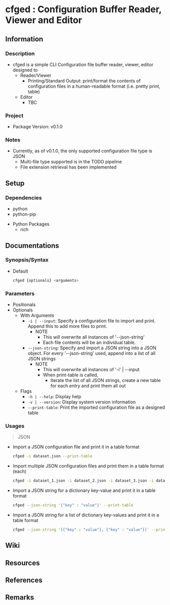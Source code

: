 # cfged : Configuration Buffer Reader, Viewer and Editor

## Information
### Description
- cfged is a simple CLI Configuration file buffer reader, viewer, editor designed to 
    - Reader/Viewer
        + Printing/Standard Output: print/format the contents of configuration files in a human-readable format (i.e. pretty print, table)
    - Editor
        + TBC

### Project
+ Package Version: v0.1.0

### Notes
- Currently, as of v0.1.0, the only supported configuration file type is JSON
    + Multi-file type supported is in the TODO pipeline
    + File extension retrieval has been implemented

## Setup
### Dependencies
+ python
+ python-pip
- Python Packages
    + rich

## Documentations

### Synopsis/Syntax
- Default
    ```bash
    cfged {optionals} <arguments>
    ```

### Parameters
- Positionals
- Optionals
    - With Arguments
        - `-i | --input`: Specify a configuration file to import and print. Append this to add more files to print. 
            - NOTE
                + This will overwrite all instances of '--json-string'
                + Each file contents will be an individual table.
        - `--json-string`: Specify and import a JSON string into a JSON object. For every '--json-string' used, append into a list of all JSON strings
            - NOTE
                + This will overwrite all instances of '-i' | --input
                - When print-table is called,
                    - Iterate the list of all JSON strings, create a new table for each entry and print them all out
    - Flags
        + `-h | --help`: Display help
        + `-v | --version`: Display system version information
        + `--print-table`: Print the imported configuration file as a designed table

### Usages

> JSON

- Import a JSON configuration file and print it in a table format
    ```bash
    cfged -i dataset.json --print-table
    ```
- Import multiple JSON configuration files and print them in a table format (each)
    ```bash
    cfged -i dataset_1.json -i dataset_2.json -i dataset_3.json -i dataset_4.json ... -i dataset_N.json --print-table
    ```
- Import a JSON string for a dictionary key-value and print it in a table format
    ```bash
    cfged --json-string '{"key" : "value"}' --print-table
    ```
- Import a JSON string for a list of dictionary key-values and print it in a table format
    ```bash
    cfged --json-string '[{"key" : "value"}, {"key" : "value"}]' --print-table
    ```

## Wiki

## Resources

## References

## Remarks

